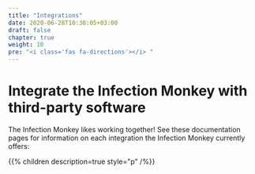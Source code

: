 ```yaml
---
title: "Integrations"
date: 2020-06-28T10:38:05+03:00
draft: false
chapter: true
weight: 10
pre: "<i class='fas fa-directions'></i> "
---
```


# Integrate the Infection Monkey with third-party software

The Infection Monkey likes working together! See these documentation pages for information on each integration the Infection Monkey currently offers:

{{% children description=true style="p" /%}}
